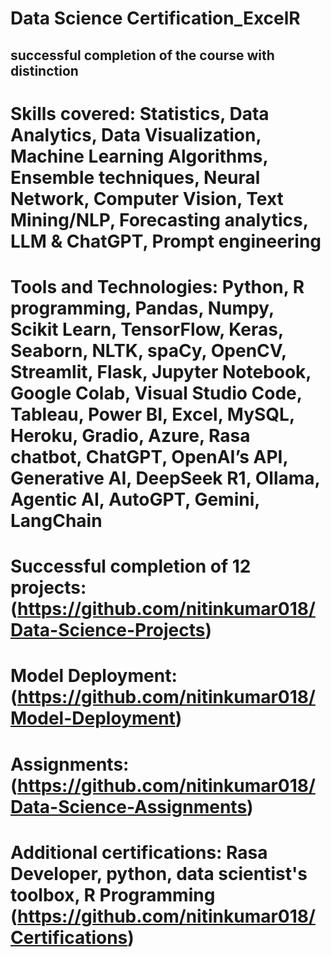 # Data Science Certification_ExcelR 
## successful completion of the course with distinction
# Skills covered: Statistics, Data Analytics, Data Visualization, Machine Learning Algorithms, Ensemble techniques, Neural Network, Computer Vision, Text Mining/NLP, Forecasting analytics, LLM & ChatGPT, Prompt engineering
# Tools and Technologies: Python, R programming, Pandas, Numpy, Scikit Learn, TensorFlow, Keras, Seaborn, NLTK, spaCy, OpenCV, Streamlit, Flask, Jupyter Notebook, Google Colab, Visual Studio Code, Tableau, Power BI, Excel, MySQL, Heroku, Gradio, Azure, Rasa chatbot, ChatGPT, OpenAI’s API, Generative AI, DeepSeek R1, Ollama, Agentic AI, AutoGPT, Gemini, LangChain
# Successful completion of 12 projects: (https://github.com/nitinkumar018/Data-Science-Projects)
# Model Deployment: (https://github.com/nitinkumar018/Model-Deployment)
# Assignments: (https://github.com/nitinkumar018/Data-Science-Assignments)

# Additional certifications: Rasa Developer, python, data scientist's toolbox, R Programming (https://github.com/nitinkumar018/Certifications)
